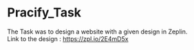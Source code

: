 # Pracify_Task
The Task was to design a website with a given design in Zeplin.  
Link to the design : https://zpl.io/2E4mD5x
